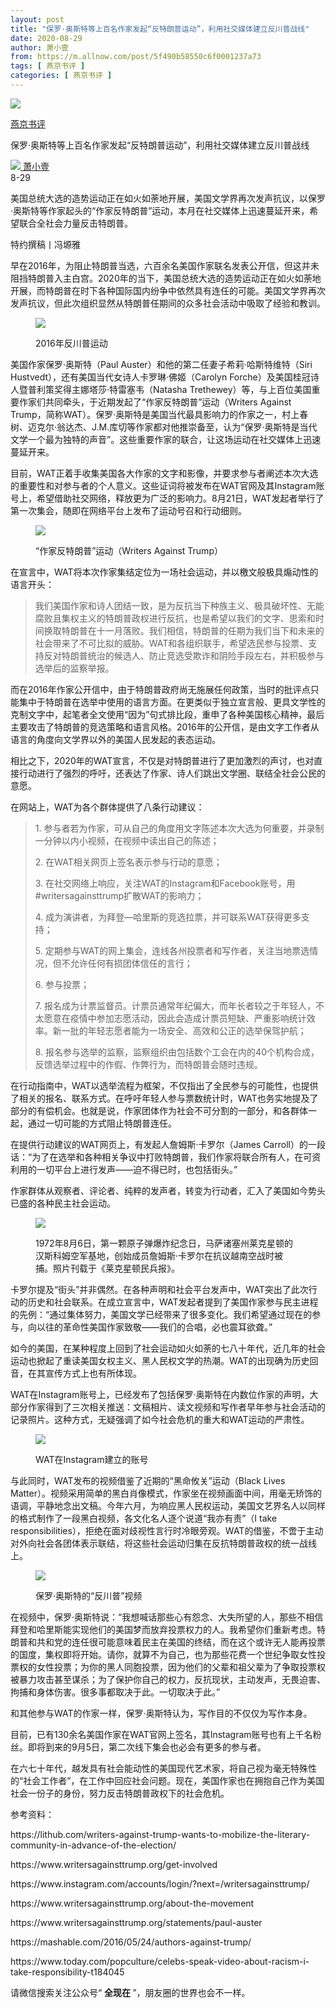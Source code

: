 ```yaml
---
layout: post
title: "保罗·奥斯特等上百名作家发起“反特朗普运动”，利用社交媒体建立反川普战线"
date: 2020-08-29
author: 萧小壹
from: https://m.allnow.com/post/5f490b58550c6f0001237a73
tags: [ 燕京书评 ]
categories: [ 燕京书评 ]
---
```


<div class="main" data-v-7f77c10f="" data-v-c130297e="">
 <div class="head-img-wrap" data-v-7f77c10f="">
  <img class="head-img" data-v-7f77c10f="" src="//img.allhistory.com/5f489a5f550c6f00012377ea.jpg?imageView2/2/w/750"/>
  <!-- -->
 </div>
 <div class="column-wrap" data-v-7f77c10f="">
  <p class="column" data-v-7f77c10f="">
   <a class="column-link" data-v-7f77c10f="" href="/column/199">
    燕京书评
   </a>
   <!-- -->
  </p>
  <p class="title" data-v-7f77c10f="">
   保罗·奥斯特等上百名作家发起“反特朗普运动”，利用社交媒体建立反川普战线
  </p>
 </div>
 <div class="author-wrap" data-v-7f77c10f="">
  <div class="left" data-v-7f77c10f="">
   <a class="single-avatar" data-v-7f77c10f="" href="/user/1502476">
    <img data-v-7f77c10f="" src="//pic.allhistory.com/T1hFECBsCv1RCvBVdK.jpg?imageView2/2/w/64"/>
   </a>
   <a class="single-name" data-v-7f77c10f="" href="/user/1502476">
    萧小壹
   </a>
   <div class="icon" data-v-7f77c10f="">
   </div>
  </div>
  <div class="time" data-v-7f77c10f="">
   8-29
  </div>
 </div>
 <div class="abstract-wrap" data-v-7f77c10f="">
  <p class="abstract" data-v-7f77c10f="">
   美国总统大选的造势运动正在如火如荼地开展，美国文学界再次发声抗议，以保罗·奥斯特等作家起头的“作家反特朗普”运动，本月在社交媒体上迅速蔓延开来，希望联合全社会力量反击特朗普。
  </p>
 </div>
 <div data-v-7f77c10f="" id="article-content">
  <p>
   特约撰稿丨冯塬雅
  </p>
  <p>
  </p>
  <p>
   早在2016年，为阻止特朗普当选，六百余名美国作家联名发表公开信，但这并未阻挡特朗普入主白宫。2020年的当下，美国总统大选的造势运动正在如火如荼地开展，而特朗普在时下各种国际国内纷争中依然具有连任的可能。美国文学界再次发声抗议，但此次组织显然从特朗普任期间的众多社会活动中吸取了经验和教训。
  </p>
  <p>
  </p>
  <figure class="image-box dls-image-block dls-media-image">
   <img src="//img.allhistory.com/5f489a69550c6f00012377ed.jpg?imageView2/2/w/800"/>
   <figcaption class="dls-image-capture">
    <p>
     2016年反川普运动
    </p>
   </figcaption>
  </figure>
  <p>
  </p>
  <p>
   美国作家保罗·奥斯特（Paul Auster）和他的第二任妻子希莉·哈斯特维特（Siri Hustvedt），还有美国当代女诗人卡罗琳·佛姬（Carolyn Forche）及美国桂冠诗人暨普利策奖得主娜塔莎·特雷塞韦（Natasha Trethewey）等，与上百位美国重要作家们共同牵头，于近期发起了“作家反特朗普”运动（Writers Against Trump，简称WAT）。保罗·奥斯特是美国当代最具影响力的作家之一，村上春树、迈克尔·翁达杰、J.M.库切等作家都对他推崇备至，认为“保罗·奥斯特是当代文学一个最为独特的声音”。这些重要作家的联合，让这场运动在社交媒体上迅速蔓延开来。
  </p>
  <p>
  </p>
  <p>
   目前，WAT正着手收集美国各大作家的文字和影像，并要求参与者阐述本次大选的重要性和对参与者的个人意义。这些证词将被发布在WAT官网及其Instagram账号上，希望借助社交网络，释放更为广泛的影响力。8月21日，WAT发起者举行了第一次集会，随即在网络平台上发布了运动号召和行动细则。
  </p>
  <p>
  </p>
  <figure class="image-box dls-image-block dls-media-image">
   <img src="//img.allhistory.com/5f489a87231c390001716677.png?imageView2/2/w/800"/>
   <figcaption class="dls-image-capture">
    <p>
     “作家反特朗普”运动（Writers Against Trump）
    </p>
   </figcaption>
  </figure>
  <p>
  </p>
  <p>
   在宣言中，WAT将本次作家集结定位为一场社会运动，并以檄文般极具煽动性的语言开头：
  </p>
  <p>
  </p>
  <blockquote>
   <p>
    我们美国作家和诗人团结一致，是为反抗当下种族主义、极具破坏性、无能腐败且集权主义的特朗普政权进行反抗，也是希望以我们的文字、思索和时间换取特朗普在十一月落败。我们相信，特朗普的任期为我们当下和未来的社会带来了不可比拟的威胁。WAT和各组织联手，希望选民参与投票、支持反对特朗普统治的候选人、防止竞选受欺诈和阴险手段左右，并积极参与选举后的监察举报。
   </p>
  </blockquote>
  <p>
  </p>
  <p>
   而在2016年作家公开信中，由于特朗普政府尚无施展任何政策，当时的批评点只能集中于特朗普在选举中使用的语言方面。在更类似于独立宣言般、更具文学性的克制文字中，起笔者全文使用“因为”句式排比段，重申了各种美国核心精神，最后主要攻击了特朗普的竞选策略和语言风格。2016年的公开信，是由文字工作者从语言的角度向文学界以外的美国人民发起的表态运动。
  </p>
  <p>
  </p>
  <p>
   相比之下，2020年的WAT宣言，不仅是对特朗普进行了更加激烈的声讨，也对直接行动进行了强烈的呼吁，还表达了作家、诗人们跳出文学圈、联结全社会公民的意愿。
  </p>
  <p>
  </p>
  <p>
   在网站上，WAT为各个群体提供了八条行动建议：
  </p>
  <p>
  </p>
  <blockquote>
   <p>
    1. 参与者若为作家，可从自己的角度用文字陈述本次大选为何重要，并录制一分钟以内小视频，在视频中读出自己的陈述；
   </p>
   <p>
   </p>
   <p>
    2. 在WAT相关网页上签名表示参与行动的意愿；
   </p>
   <p>
   </p>
   <p>
    3. 在社交网络上响应，关注WAT的Instagram和Facebook账号，用#writersagainsttrump扩散WAT的影响力；
   </p>
   <p>
   </p>
   <p>
    4. 成为演讲者，为拜登—哈里斯的竞选拉票，并可联系WAT获得更多支持；
   </p>
   <p>
   </p>
   <p>
    5. 定期参与WAT的网上集会，连线各州投票者和写作者，关注当地票选情况，但不允许任何有损团体信任的言行；
   </p>
   <p>
   </p>
   <p>
    6. 参与投票；
   </p>
   <p>
   </p>
   <p>
    7. 报名成为计票监督员。计票员通常年纪偏大，而年长者较之于年轻人，不太愿意在疫情中参加志愿活动，因此会造成计票员短缺、严重影响统计效率。新一批的年轻志愿者能为一场安全、高效和公正的选举保驾护航；
   </p>
   <p>
   </p>
   <p>
    8. 报名参与选举的监察，监察组织由包括数个工会在内的40个机构合成，反馈选举过程中的作假、作弊行为，而特朗普会随时违规。
   </p>
  </blockquote>
  <p>
  </p>
  <p>
   在行动指南中，WAT以选举流程为框架，不仅指出了全民参与的可能性，也提供了相关的报名、联系方式。在呼吁年轻人参与票数统计时，WAT也务实地提及了部分的有偿机会。也就是说，作家团体作为社会不可分割的一部分，和各群体一起，通过一切可能的方式阻止特朗普连任。
  </p>
  <p>
  </p>
  <p>
   在提供行动建议的WAT网页上，有发起人詹姆斯·卡罗尔（James Carroll）的一段话：“为了在选举和各种相关争议中打败特朗普，我们作家将联合所有人，在可资利用的一切平台上进行发声——迫不得已时，也包括街头。”
  </p>
  <p>
  </p>
  <p>
   作家群体从观察者、评论者、纯粹的发声者，转变为行动者，汇入了美国如今势头已盛的各种民主社会运动。
  </p>
  <p>
  </p>
  <figure class="image-box dls-image-block dls-media-image">
   <img src="//img.allhistory.com/5f489ae48513910001467e5d.png?imageView2/2/w/800"/>
   <figcaption class="dls-image-capture">
    <p>
     1972年8月6日，第一颗原子弹爆炸纪念日，马萨诸塞州莱克星顿的汉斯科姆空军基地，创始成员詹姆斯·卡罗尔在抗议越南空战时被捕。照片刊载于《莱克星顿民兵报》。
    </p>
   </figcaption>
  </figure>
  <p>
  </p>
  <p>
   卡罗尔提及“街头”并非偶然。在各种声明和社会平台发声中，WAT突出了此次行动的历史和社会联系。在成立宣言中，WAT发起者提到了美国作家参与民主进程的先例：“通过集体努力，美国文学已经带来了很多变化。我们希望通过现在的参与，向以往的革命性美国作家致敬——我们的合唱，必也震耳欲聋。”
  </p>
  <p>
  </p>
  <p>
   如今的美国，在某种程度上回到了社会运动如火如荼的七八十年代，近几年的社会运动也掀起了重读美国女权主义、黑人民权文学的热潮。WAT的出现确为历史回音，在其宣传方式上也有所体现。
  </p>
  <p>
  </p>
  <p>
   WAT在Instagram账号上，已经发布了包括保罗·奥斯特在内数位作家的声明，大部分作家得到了三次相关推送：文稿相片、读文视频和写作者早年参与社会活动的记录照片。这种方式，无疑强调了如今社会危机的重大和WAT运动的严肃性。
  </p>
  <p>
  </p>
  <figure class="image-box dls-image-block dls-media-image">
   <img src="//img.allhistory.com/5f489b538513910001467e65.jpg?imageView2/2/w/800"/>
   <figcaption class="dls-image-capture">
    <p>
     WAT在Instagram建立的账号
    </p>
   </figcaption>
  </figure>
  <p>
  </p>
  <p>
   与此同时，WAT发布的视频借鉴了近期的“黑命攸关”运动（Black Lives Matter）。视频采用简单的黑白肖像模式，作家坐在视频画面中间，用毫无矫饰的语调，平静地念出文稿。今年六月，为响应黑人民权运动，美国文艺界名人以同样的格式制作了一段黑白视频，各文化名人逐个说道“我亦有责”（I take responsibilities），拒绝在面对歧视性言行时冷眼旁观。WAT的借鉴，不啻于主动对外向社会各团体表示联结，将这些社会运动归集在反抗特朗普政权的统一战线上。
  </p>
  <p>
  </p>
  <figure class="image-box dls-image-block dls-media-image">
   <img src="//img.allhistory.com/5f489b66231c39000171667d.jpg?imageView2/2/w/800"/>
   <figcaption class="dls-image-capture">
    <p>
     保罗·奥斯特的“反川普”视频
    </p>
   </figcaption>
  </figure>
  <p>
  </p>
  <p>
   在视频中，保罗·奥斯特说：“我想喊话那些心有怨念、大失所望的人，那些不相信拜登和哈里斯能实现他们的美国梦而放弃投票权力的人。我希望你们重新考虑。特朗普和共和党的连任很可能意味着民主在美国的终结，而在这个或许无人能再投票的国度，集权即将开始。请你，就算不为自己，也为那些花费一个世纪争取女性投票权的女性投票；为你的黑人同胞投票，因为他们的父辈和祖父辈为了争取投票权被暴力攻击甚至谋杀；为了保护你自己的权力，反抗现状，主动发声，无畏迫害、拘捕和身体伤害。很多事都取决于此。一切取决于此。”
  </p>
  <p>
  </p>
  <p>
   和其他参与WAT的作家一样，保罗·奥斯特认为，写作目的不仅仅为写作本身。
  </p>
  <p>
  </p>
  <p>
   目前，已有130余名美国作家在WAT官网上签名，其Instagram账号也有上千名粉丝。即将到来的9月5日，第二次线下集会也必会有更多的参与者。
  </p>
  <p>
  </p>
  <p>
   在六七十年代，越发具有社会能动性的美国现代艺术家，将自己视为毫无特殊性的“社会工作者”，在工作中回应社会问题。现在，美国作家也在拥抱自己作为美国社会一份子的身份，努力反击特朗普政权下的社会危机。
  </p>
  <p>
  </p>
  <p>
   参考资料：
  </p>
  <p>
   https://lithub.com/writers-against-trump-wants-to-mobilize-the-literary-community-in-advance-of-the-election/
  </p>
  <p>
   https://www.writersagainsttrump.org/get-involved
  </p>
  <p>
   https://www.instagram.com/accounts/login/?next=/writersagainsttrump/
  </p>
  <p>
   https://www.writersagainsttrump.org/about-the-movement
  </p>
  <p>
   https://www.writersagainsttrump.org/statements/paul-auster
  </p>
  <p>
   https://mashable.com/2016/05/24/authors-against-trump/
  </p>
  <p>
   https://www.today.com/popculture/celebs-speak-video-about-racism-i-take-responsibility-t184045
  </p>
  <p>
  </p>
  <p>
   请微信搜索关注公众号“
   <strong>
    全现在
   </strong>
   ”，朋友圈的世界也会不一样。
  </p>
 </div>
</div>

